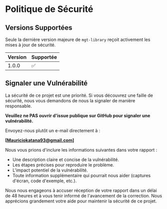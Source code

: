 # Politique de Sécurité

## Versions Supportées

Seule la dernière version majeure de `mgt-library` reçoit activement les mises à jour de sécurité.

| Version | Supportée          |
| ------- | ------------------ |
| 1.0.0   | :white_check_mark: |

## Signaler une Vulnérabilité

La sécurité de ce projet est une priorité. Si vous découvrez une faille de sécurité, nous vous demandons de nous la signaler de manière responsable.

**Veuillez ne PAS ouvrir d'issue publique sur GitHub pour signaler une vulnérabilité.**

Envoyez-nous plutôt un e-mail directement à :

**[Mauriciokatana93@gmail.com]**

Nous vous prions d'inclure les informations suivantes dans votre rapport :

-   Une description claire et concise de la vulnérabilité.
-   Les étapes précises pour reproduire le problème.
-   L'impact potentiel de la vulnérabilité.
-   Toute information supplémentaire qui pourrait nous aider (captures d'écran, code d'exemple, etc.).

Nous nous engageons à accuser réception de votre rapport dans un délai de 48 heures et à vous tenir informé de l'avancement de la correction. Nous apprécions grandement votre aide pour maintenir la sécurité de ce projet.
